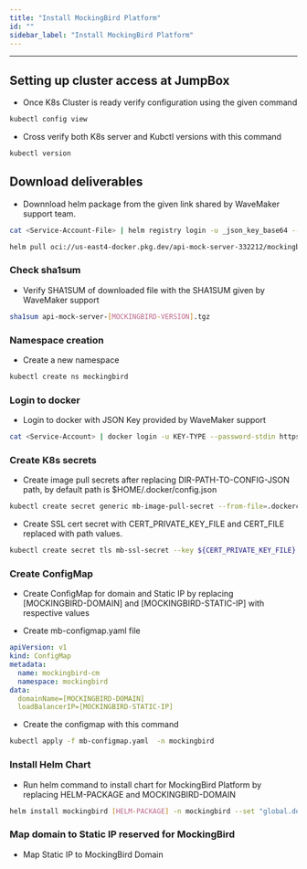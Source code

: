 ```yaml
---
title: "Install MockingBird Platform"
id: ""
sidebar_label: "Install MockingBird Platform"
---
```

---

## Setting up cluster access at JumpBox

- Once K8s Cluster is ready verify configuration using the given command

```bash
kubectl config view
```
- Cross verify both K8s server and Kubctl versions with this command

```bash
kubectl version
```

## Download deliverables

- Downnload helm package from the given link shared by WaveMaker support team.

```bash
cat <Service-Account-File> | helm registry login -u _json_key_base64 --password-stdin https://us-east4-docker.pkg.dev
```

```bash
helm pull oci://us-east4-docker.pkg.dev/api-mock-server-332212/mockingbird/helm-charts/api-mock-server --version [MOCKINGBIRD-VERSION]
```


### Check sha1sum 

- Verify SHA1SUM of downloaded file with the SHA1SUM given by WaveMaker support

```bash
sha1sum api-mock-server-[MOCKINGBIRD-VERSION].tgz 
```

### Namespace creation

- Create a new namespace 

```bash
kubectl create ns mockingbird
```

### Login to docker

- Login to docker with JSON Key provided by WaveMaker support

```bash
cat <Service-Account> | docker login -u KEY-TYPE --password-stdin https://us-east4-docker.pkg.dev
```


### Create K8s secrets

- Create image pull secrets after replacing DIR-PATH-TO-CONFIG-JSON path, by default path is $HOME/.docker/config.json

```bash Command
kubectl create secret generic mb-image-pull-secret --from-file=.dockerconfigjson=[DIR-PATH-TO-CONFIG-JSON]/config.json --type=kubernetes.io/dockerconfigjson -n mockingbird
```

- Create SSL cert secret with CERT_PRIVATE_KEY_FILE and CERT_FILE replaced with path values.

```bash
kubectl create secret tls mb-ssl-secret --key ${CERT_PRIVATE_KEY_FILE} --cert ${CERT_FILE}
```
### Create ConfigMap

- Create ConfigMap for domain and Static IP by replacing [MOCKINGBIRD-DOMAIN] and [MOCKINGBIRD-STATIC-IP] with respective values

- Create mb-configmap.yaml file

```yaml
apiVersion: v1
kind: ConfigMap
metadata:
  name: mockingbird-cm
  namespace: mockingbird
data:
  domainName=[MOCKINGBIRD-DOMAIN]
  loadBalancerIP=[MOCKINGBIRD-STATIC-IP]
```

- Create the configmap with this command

```bash
kubectl apply -f mb-configmap.yaml  -n mockingbird
```

### Install Helm Chart

- Run helm command to install chart for MockingBird Platform by replacing HELM-PACKAGE and MOCKINGBIRD-DOMAIN

```bash 
helm install mockingbird [HELM-PACKAGE] -n mockingbird --set "global.domainName=[MOCKINGBIRD-DOMAIN]" --set "apimock-ingress-nginx.controller.service.loadBalancerIP=[MOCKINGBIRD-STATIC-IP]"
```  

### Map domain to Static IP reserved for MockingBird

- Map Static IP to MockingBird Domain

